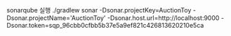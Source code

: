 sonarqube 실행 
./gradlew sonar   -Dsonar.projectKey=AuctionToy   -Dsonar.projectName='AuctionToy'   -Dsonar.host.url=http://localhost:9000   -Dsonar.token=sqp_96cbb0cfbb5b37e5a9ef821c426813620210e5ca
